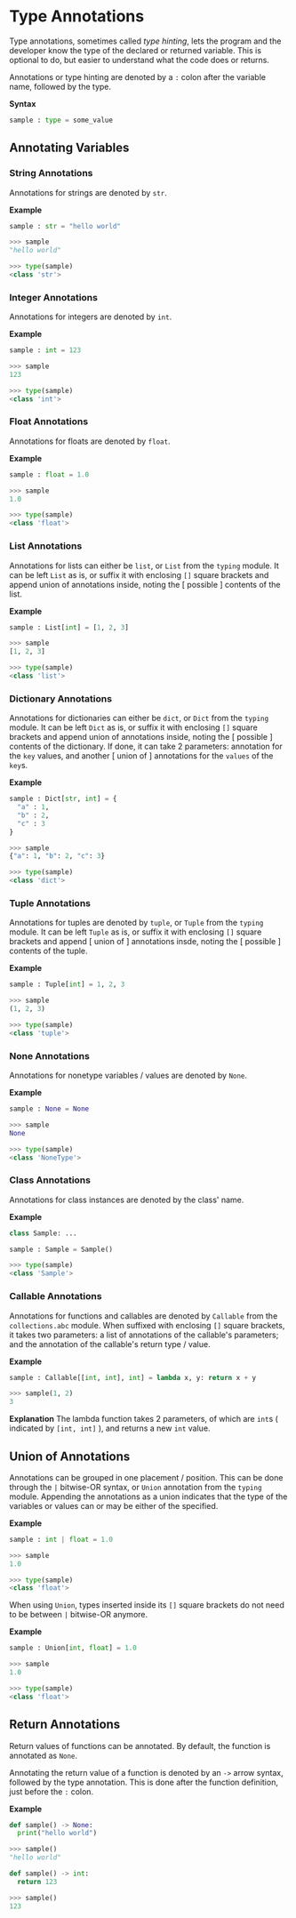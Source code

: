 # Type Annotations
Type annotations, sometimes called *type hinting*, lets the program and the developer know the type of the declared or returned variable. This is optional to do, but easier to understand what the code does or returns.

Annotations or type hinting are denoted by a ` : ` colon after the variable name, followed by the type.

**Syntax**
```py
sample : type = some_value
```


## Annotating Variables


### String Annotations
Annotations for strings are denoted by ` str `.

**Example**
```py
sample : str = "hello world"

>>> sample
"hello world"

>>> type(sample)
<class 'str'>
```


### Integer Annotations
Annotations for integers are denoted by ` int `.

**Example**
```py
sample : int = 123

>>> sample
123

>>> type(sample)
<class 'int'>
```


### Float Annotations
Annotations for floats are denoted by ` float `.

**Example**
```py
sample : float = 1.0

>>> sample
1.0

>>> type(sample)
<class 'float'>
```


### List Annotations
Annotations for lists can either be ` list `, or ` List ` from the ` typing ` module. It can be left ` List ` as is, or suffix it with enclosing ` [] ` square brackets and append union of annotations inside, noting the [ possible ] contents of the list.

**Example**
```py
sample : List[int] = [1, 2, 3]

>>> sample
[1, 2, 3]

>>> type(sample)
<class 'list'>
```


### Dictionary Annotations
Annotations for dictionaries can either be ` dict `, or ` Dict ` from the ` typing ` module. It can be left ` Dict ` as is, or suffix it with enclosing ` [] ` square brackets and append union of annotations inside, noting the [ possible ] contents of the dictionary. If done, it can take 2 parameters: annotation for the ` key ` values, and another [ union of ] annotations for the ` values ` of the ` key `s.

**Example**
```py
sample : Dict[str, int] = {
  "a" : 1,
  "b" : 2,
  "c" : 3
}

>>> sample
{"a": 1, "b": 2, "c": 3}

>>> type(sample)
<class 'dict'>
```


### Tuple Annotations
Annotations for tuples are denoted by ` tuple `, or ` Tuple ` from the ` typing ` module. It can be left ` Tuple ` as is, or suffix it with enclosing ` [] ` square brackets and append [ union of ] annotations insde, noting the [ possible ] contents of the tuple.

**Example**
```py
sample : Tuple[int] = 1, 2, 3

>>> sample
(1, 2, 3)

>>> type(sample)
<class 'tuple'>
```


### None Annotations
Annotations for nonetype variables / values are denoted by ` None `.

**Example**
```py
sample : None = None

>>> sample
None

>>> type(sample)
<class 'NoneType'>
```


### Class Annotations
Annotations for class instances are denoted by the class' name.

**Example**
```py
class Sample: ...

sample : Sample = Sample()

>>> type(sample)
<class 'Sample'>
```


### Callable Annotations
Annotations for functions and callables are denoted by ` Callable ` from the ` collections.abc ` module. When suffixed with enclosing ` [] ` square brackets, it takes two parameters: a list of annotations of the callable's parameters; and the annotation of the callable's return type / value.

**Example**
```py
sample : Callable[[int, int], int] = lambda x, y: return x + y

>>> sample(1, 2)
3
```

**Explanation**
The lambda function takes 2 parameters, of which are ` int `s ( indicated by ` [int, int] ` ), and returns a new ` int ` value.


## Union of Annotations
Annotations can be grouped in one placement / position. This can be done through the ` | ` bitwise-OR syntax, or ` Union ` annotation from the ` typing ` module. Appending the annotations as a union indicates that the type of the variables or values can or may be either of the specified.

**Example**
```py
sample : int | float = 1.0

>>> sample
1.0

>>> type(sample)
<class 'float'>
```

When using ` Union `, types inserted inside its ` [] ` square brackets do not need to be between ` | ` bitwise-OR anymore.

**Example**
```py
sample : Union[int, float] = 1.0

>>> sample
1.0

>>> type(sample)
<class 'float'>
```


## Return Annotations
Return values of functions can be annotated. By default, the function is annotated as ` None `.

Annotating the return value of a function is denoted by an ` -> ` arrow syntax, followed by the type annotation. This is done after the function definition, just before the ` : ` colon.

**Example**
```py
def sample() -> None:
  print("hello world")

>>> sample()
"hello world"

def sample() -> int:
  return 123

>>> sample()
123
```